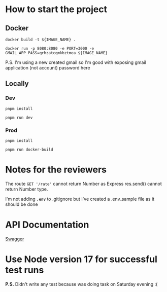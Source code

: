 # How to start the project
## Docker

`docker build -t ${IMAGE_NAME} .`

`docker run -p 8080:8080 -e PORT=3000 -e GMAIL_APP_PASS=qrhzatcqmkbztmea ${IMAGE_NAME}`

P.S. I'm using a new created gmail so I'm good with exposing gmail application (not account) password here

## Locally

### Dev

`pnpm install`

`pnpm run dev`

### Prod

`pnpm install`

`pnpm run docker-build`


# Notes for the reviewers

The route `GET '/rate'` cannot return Number as Express res.send() cannot return Number type.

I'm not adding **`.env`** to .gitignore but I've created a .env_sample file as it should be done


# API Documentation

[Swagger](https://github.com/AndriiPopovych/gses/blob/main/gses2swagger.yaml)


# Use Node version 17 for successful test runs

**P.S.** Didn't write any test because was doing task on Saturday evening :(
